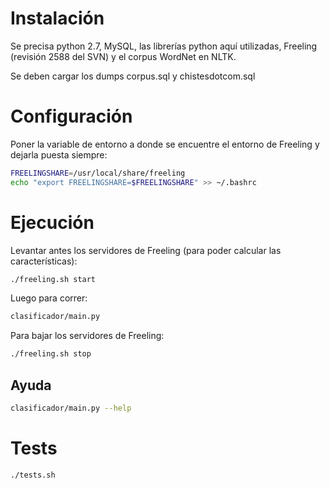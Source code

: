 # Instalación

Se precisa python 2.7, MySQL, las librerías python aquí utilizadas, Freeling (revisión 2588 del SVN) y el corpus WordNet en NLTK.

Se deben cargar los dumps corpus.sql y chistesdotcom.sql 

# Configuración

Poner la variable de entorno a donde se encuentre el entorno de Freeling y dejarla puesta siempre:

```bash
FREELINGSHARE=/usr/local/share/freeling
echo "export FREELINGSHARE=$FREELINGSHARE" >> ~/.bashrc
```

# Ejecución

Levantar antes los servidores de Freeling (para poder calcular las características):

```bash
./freeling.sh start
```

Luego para correr:

```bash
clasificador/main.py
```

Para bajar los servidores de Freeling:

```bash
./freeling.sh stop
```

## Ayuda

```bash
clasificador/main.py --help
```

# Tests

```bash
./tests.sh
```
